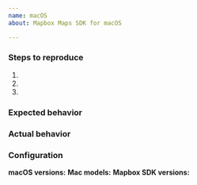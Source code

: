 ```yaml
---
name: macOS
about: Mapbox Maps SDK for macOS

---
```

<!--
Hello and thanks for contributing to the Mapbox Maps SDK for macOS! To help us diagnose your problem quickly, please:

 - Include a minimal demonstration of the bug, including code, logs, and screenshots.
 - Ensure you can reproduce the bug using the latest release.
 - Only post to report a bug or request a feature; direct all other questions to: https://stackoverflow.com/questions/tagged/mapbox

Start with a brief description below this line. -->

### Steps to reproduce

 1.
 2.
 3.

### Expected behavior



### Actual behavior



### Configuration

**macOS versions:** 
**Mac models:** 
**Mapbox SDK versions:** 
